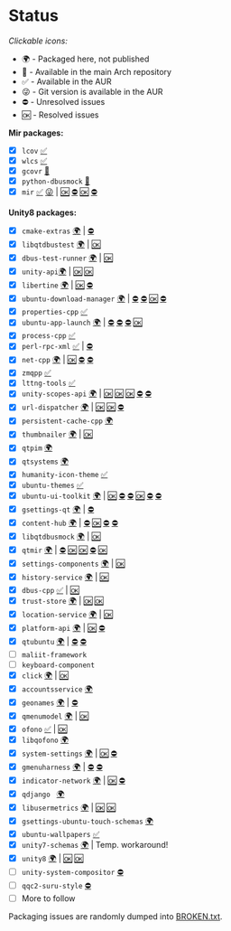Status
======

_Clickable icons:_

- 🌍 - Packaged here, not published
- 🥂 - Available in the main Arch repository
- ✅ - Available in the AUR
- 😜 - Git version is available in the AUR
- ⛔️ - Unresolved issues
- 🆗 - Resolved issues

**Mir packages:**
- [x] `lcov` [✅](https://aur.archlinux.org/packages/lcov/)
- [x] `wlcs` [✅](https://aur.archlinux.org/packages/wlcs/)
- [x] `gcovr` [🥂](https://www.archlinux.org/packages/community/any/gcovr/)
- [x] `python-dbusmock` [🥂](https://www.archlinux.org/packages/extra/any/python-dbusmock/)
- [x] `mir` [✅](https://aur.archlinux.org/packages/mir/) [😜](https://aur.archlinux.org/packages/mir-git) | [🆗](https://github.com/MirServer/mir/commit/e6ba0de363320feab9359821c96d69ff61a7f121) [⛔️](https://paste.ubuntu.com/p/cvNXMQFr3k/) [🆗](https://github.com/MirServer/mir/issues/402) [⛔️](https://github.com/MirServer/mir/commit/ce010778096db14de3b682313fc0376e0c8a6ada)

**Unity8 packages:**
- [x] `cmake-extras` [🌍](https://github.com/vanyasem/Unity8-Arch/tree/master/cmake-extras-git) | [⛔️](https://github.com/ubports/cmake-extras/issues/2)
- [x] `libqtdbustest` [🌍](https://github.com/vanyasem/Unity8-Arch/tree/master/libqtdbustest-git) | [🆗](https://github.com/ubports/libqtdbustest/issues/1)
- [x] `dbus-test-runner` [🌍](https://github.com/vanyasem/Unity8-Arch/tree/master/dbus-test-runner) | [🆗](https://aur.archlinux.org/pkgbase/dbus-test-runner/flag-comment/)
- [x] `unity-api`[🌍](https://github.com/vanyasem/Unity8-Arch/tree/master/unity-api-git) | [🆗](https://github.com/ubports/unity-api/issues/2) [🆗](https://github.com/ubports/unity-api/issues/4)
- [x] `libertine` [🌍](https://github.com/vanyasem/Unity8-Arch/tree/master/libertine-git) | [🆗](https://github.com/ubports/libertine/issues/3) [⛔️](https://github.com/ubports/libertine/issues/5)
- [x] `ubuntu-download-manager` [🌍](https://github.com/vanyasem/Unity8-Arch/tree/master/ubuntu-download-manager-git) | [⛔️](https://github.com/ubports/ubuntu-download-manager/issues/2) [⛔️](https://github.com/ubports/ubuntu-download-manager/issues/3) [🆗](https://github.com/ubports/ubuntu-download-manager/issues/4) [⛔️](https://github.com/ubports/ubuntu-download-manager/issues/6)
- [x] `properties-cpp` [✅](https://aur.archlinux.org/packages/properties-cpp/)
- [x] `ubuntu-app-launch` [🌍](https://github.com/vanyasem/Unity8-Arch/tree/master/ubuntu-app-launch-git) | [⛔️](https://github.com/ubports/ubuntu-app-launch/issues/2) [⛔️](https://github.com/ubports/ubuntu-app-launch/issues/3) [⛔️](https://github.com/ubports/ubuntu-app-launch/issues/4) [🆗](https://github.com/ubports/ubuntu-app-launch/pull/1)
- [x] `process-cpp` [✅](https://aur.archlinux.org/packages/process-cpp/)
- [x] `perl-rpc-xml` [✅](https://aur.archlinux.org/packages/perl-rpc-xml/) | [⛔️](https://github.com/rjray/rpc-xml/issues/14)
- [x] `net-cpp` [🌍](https://github.com/vanyasem/Unity8-Arch/tree/master/net-cpp-git) | [🆗](https://github.com/ubports/net-cpp/pull/1) [⛔️](https://github.com/ubports/net-cpp/issues/2) [⛔️](https://github.com/ubports/net-cpp/issues/3)
- [x] `zmqpp` [✅](https://aur.archlinux.org/packages/zmqpp/)
- [x] `lttng-tools` [✅](https://aur.archlinux.org/packages/lttng-tools/)
- [x] `unity-scopes-api` [🌍](https://github.com/vanyasem/Unity8-Arch/tree/master/unity-scopes-api-git) | [🆗](https://github.com/ubports/unity-scopes-api/issues/4) [🆗](https://github.com/ubports/unity-scopes-api/issues/6) [🆗](https://github.com/ubports/unity-scopes-api/issues/8) [⛔️](https://github.com/ubports/unity-scopes-api/issues/9) [⛔️](https://github.com/ubports/unity-scopes-api/issues/11)
- [x] `url-dispatcher` [🌍](https://github.com/vanyasem/Unity8-Arch/tree/master/url-dispatcher-git) | [🆗](https://github.com/ubports/url-dispatcher/pull/1) [🆗](https://github.com/ubports/url-dispatcher/issues/4) [⛔️](https://github.com/ubports/url-dispatcher/issues/5)
- [x] `persistent-cache-cpp` [🌍](https://github.com/vanyasem/Unity8-Arch/tree/master/persistent-cache-cpp-bzr)
- [x] `thumbnailer` [🌍](https://github.com/vanyasem/Unity8-Arch/tree/master/thumbnailer-git) | [🆗](https://github.com/ubports/thumbnailer/issues/1)
- [x] `qtpim` [🌍](https://github.com/vanyasem/Unity8-Arch/tree/master/qt5-pim-git)
- [x] `qtsystems` [🌍](https://github.com/vanyasem/Unity8-Arch/tree/master/qt5-systems-git)
- [x] `humanity-icon-theme` [✅](https://aur.archlinux.org/packages/humanity-icon-theme/)
- [x] `ubuntu-themes` [✅](https://aur.archlinux.org/packages/ubuntu-themes/)
- [x] `ubuntu-ui-toolkit` [🌍](https://github.com/vanyasem/Unity8-Arch/tree/master/ubuntu-ui-toolkit-git) | [🆗](https://github.com/ubports/ubuntu-ui-toolkit/issues/9) [⛔️](https://github.com/ubports/ubuntu-ui-toolkit/issues/10) [⛔️](https://github.com/ubports/ubuntu-ui-toolkit/issues/11) [🆗](https://github.com/ubports/ubuntu-ui-toolkit/issues/12) [⛔️](https://github.com/ubports/ubuntu-ui-toolkit/issues/13) [⛔️](https://github.com/ubports/ubuntu-ui-toolkit/issues/14)
- [x] `gsettings-qt` [🌍](https://github.com/vanyasem/Unity8-Arch/tree/master/gsettings-qt-git) | [⛔️](https://github.com/ubports/gsettings-qt/issues/2)
- [x] `content-hub` [🌍](https://github.com/vanyasem/Unity8-Arch/tree/master/content-hub-git) | [⛔️](https://github.com/ubports/content-hub/issues/1) [🆗](https://github.com/ubports/content-hub/issues/2) [⛔️](https://github.com/ubports/content-hub/issues/4) [⛔️](https://github.com/ubports/content-hub/issues/5)
- [x] `libqtdbusmock` [🌍](https://github.com/vanyasem/Unity8-Arch/tree/master/libqtdbusmock-git) | [🆗](https://github.com/ubports/libqtdbusmock/issues/1)
- [x] `qtmir` [🌍](https://github.com/vanyasem/Unity8-Arch/tree/master/qtmir-git) | [⛔️](https://github.com/ubports/qtmir/issues/5) [🆗](https://github.com/ubports/qtmir/issues/6) [🆗](https://github.com/ubports/qtmir/issues/8) [⛔️](https://github.com/ubports/qtmir/issues/9) [🆗](https://github.com/ubports/qtmir/issues/12)
- [x] `settings-components` [🌍](https://github.com/vanyasem/Unity8-Arch/tree/master/settings-components-git) | [🆗](https://github.com/ubports/settings-components/issues/3)
- [x] `history-service` [🌍](https://github.com/vanyasem/Unity8-Arch/tree/master/history-service-git) | [🆗](https://github.com/ubports/history-service/issues/1)
- [x] `dbus-cpp` [✅](https://aur.archlinux.org/packages/dbus-cpp/) | [🆗](https://github.com/ubports/location-service/issues/3)
- [x] `trust-store` [🌍](https://github.com/vanyasem/Unity8-Arch/tree/master/trust-store-git) | [🆗](https://github.com/ubports/trust-store/issues/2) [🆗](https://github.com/ubports/trust-store/issues/4)
- [x] `location-service` [🌍](https://github.com/vanyasem/Unity8-Arch/tree/master/location-service-git) | [🆗](https://github.com/ubports/location-service/issues/1)
- [x] `platform-api` [🌍](https://github.com/vanyasem/Unity8-Arch/tree/master/platform-api-git) | [🆗](https://github.com/ubports/platform-api/issues/1) [⛔️](https://github.com/ubports/platform-api/issues/2)
- [x] `qtubuntu` [🌍](https://github.com/vanyasem/Unity8-Arch/tree/master/qtubuntu-git) | [⛔️](https://github.com/ubports/qtubuntu/issues/3) [⛔️](https://github.com/ubports/qtubuntu/issues/6)
- [ ] `maliit-framework`
- [ ] `keyboard-component`
- [x] `click` [🌍](https://github.com/vanyasem/Unity8-Arch/tree/master/click-git) | [🆗](https://github.com/ubports/click/issues/2)
- [x] `accountsservice` [🌍](https://github.com/vanyasem/Unity8-Arch/tree/master/accountsservice-ubuntu)
- [x] `geonames` [🌍](https://github.com/vanyasem/Unity8-Arch/tree/master/geonames-git) | [⛔️](https://github.com/ubports/geonames/issues/1)
- [x] `qmenumodel` [🌍](https://github.com/vanyasem/Unity8-Arch/tree/master/qmenumodel-git) | [🆗](https://github.com/ubports/qmenumodel/issues/1)
- [x] `ofono` [✅](https://aur.archlinux.org/packages/ofono/) | [🆗](https://aur.archlinux.org/pkgbase/ofono/flag-comment/)
- [x] `libqofono` [🌍](https://github.com/vanyasem/Unity8-Arch/tree/master/libqofono)
- [x] `system-settings` [🌍](https://github.com/vanyasem/Unity8-Arch/tree/master/system-settings-git) | [🆗](https://github.com/ubports/system-settings/issues/63) [⛔️](https://github.com/ubports/system-settings/issues/65)
- [x] `gmenuharness` [🌍](https://github.com/vanyasem/Unity8-Arch/tree/master/gmenuharness-bzr) | [⛔️](https://github.com/vanyasem/Unity8-Arch/tree/master/gmenuharness-bzr/Functional1.patch) [⛔️](https://github.com/vanyasem/Unity8-Arch/tree/master/gmenuharness-bzr/Functional2.patch)
- [x] `indicator-network` [🌍](https://github.com/vanyasem/Unity8-Arch/tree/master/indicator-network-git) | [🆗](https://github.com/ubports/indicator-network/issues/7) [⛔️](https://github.com/ubports/indicator-network/issues/8)
- [x] `qdjango ` [🌍](https://github.com/vanyasem/Unity8-Arch/tree/master/qdjango-git)
- [x] `libusermetrics` [🌍](https://github.com/vanyasem/Unity8-Arch/tree/master/libusermetrics-git) | [🆗](https://github.com/ubports/libusermetrics/issues/1) [🆗](https://github.com/ubports/libusermetrics/issues/3)
- [x] `gsettings-ubuntu-touch-schemas`  [🌍](https://github.com/vanyasem/Unity8-Arch/tree/master/gsettings-ubuntu-touch-schemas-git)
- [x] `ubuntu-wallpapers` [✅](https://aur.archlinux.org/packages/ubuntu-wallpapers/)
- [x] `unity7-schemas`  [🌍](https://github.com/vanyasem/Unity8-Arch/tree/master/unity7-schemas) | Temp. workaround!
- [x] `unity8` [🌍](https://github.com/vanyasem/Unity8-Arch/tree/master/unity8-git) | [🆗](https://github.com/ubports/unity8/issues/44) [🆗](https://github.com/ubports/unity8/issues/45)
- [ ] `unity-system-compositor` [⛔️](https://github.com/ubports/unity-system-compositor/issues/5)
- [ ] `qqc2-suru-style` [⛔️](https://github.com/ubports/qqc2-suru-style/issues/5)
- [ ] More to follow

Packaging issues are randomly dumped into [BROKEN.txt](BROKEN.txt).
